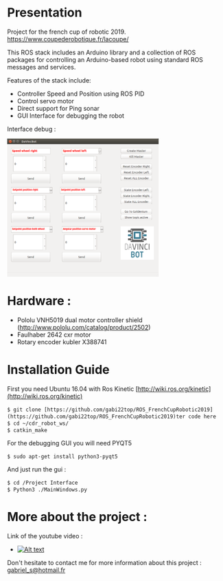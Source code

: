 
# Presentation
Project for the french cup of robotic 2019. https://www.coupederobotique.fr/lacoupe/

This ROS stack includes an Arduino library and a collection of ROS packages for controlling an Arduino-based robot using standard ROS messages and services. 


Features of the stack include:
- Controller Speed and Position using ROS PID 
- Control servo motor
- Direct support for Ping sonar
- GUI Interface for debugging the robot 

Interface debug : 



<img src="GUI_Robot.png" width="70%" align="middle">

# Hardware : 

- Pololu VNH5019 dual motor controller shield (http://www.pololu.com/catalog/product/2502) 
- Faulhaber 2642 cxr motor 
- Rotary encoder kubler X388741 

# Installation Guide 
First you need Ubuntu 16.04 with Ros Kinetic [http://wiki.ros.org/kinetic](http://wiki.ros.org/kinetic)

    $ git clone [https://github.com/gabi22top/ROS_FrenchCupRobotic2019](https://github.com/gabi22top/ROS_FrenchCupRobotic2019)ter code here
    $ cd ~/cdr_robot_ws/
    $ catkin_make


For the debugging GUI you will need PYQT5

    $ sudo apt-get install python3-pyqt5

And just run the gui : 

    $ cd /Project Interface
    $ Python3 ./MainWindows.py

# More about the project :
Link of the youtube video : 

- [![Alt text](https://img.youtube.com/vi/CekWTSOTMr8/0.jpg)](https://www.youtube.com/watch?v=CekWTSOTMr8) 

Don't hesitate to contact me for more information about this project : 
gabriel_s@hotmail.fr




